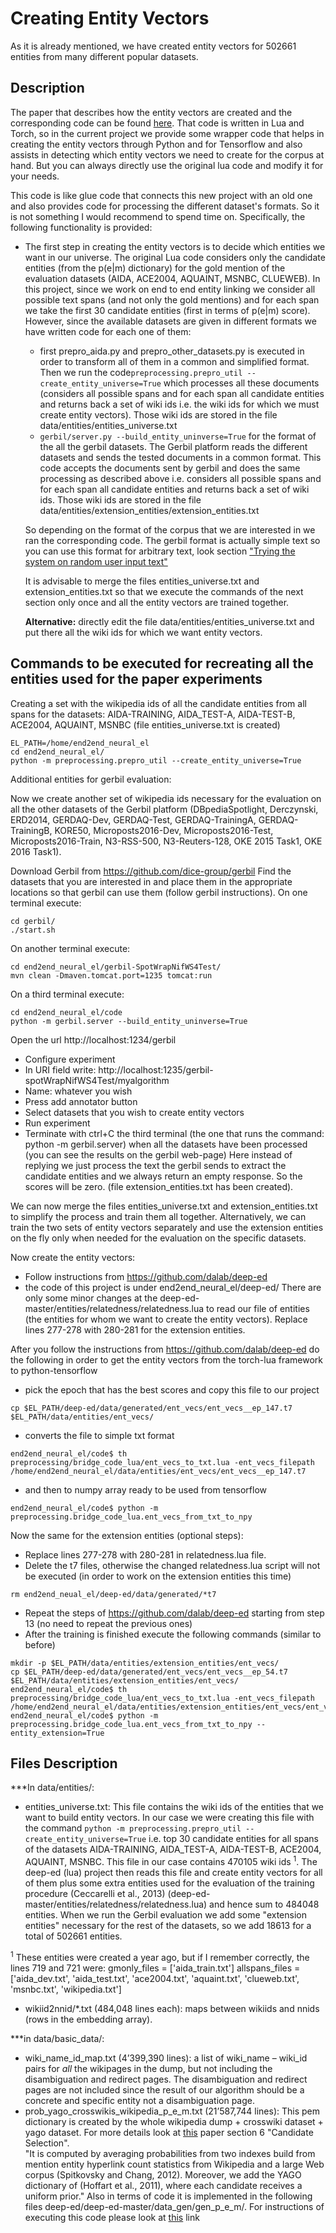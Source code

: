 # Creating Entity Vectors
As it is already mentioned, we have created entity vectors for 502661 entities from many
different popular datasets. 

## Description
The paper that describes how the entity vectors are created and the corresponding code can be found 
[here](https://github.com/dalab/deep-ed). That code is written in Lua and Torch, so in the current project 
we provide some wrapper code that helps in creating the entity vectors through Python and for Tensorflow 
and also assists in detecting which entity vectors we need to create for the corpus at hand. But you can
always directly use the original lua code and modify it for your needs.

This code is like glue code that connects this new project with an old one and also provides code
 for processing the different dataset's formats. So it is not something I would recommend to spend time
  on. Specifically, 
the following functionality is provided:
- The first step in creating the entity vectors is to decide which entities we want in our universe. 
  The original Lua code considers only the candidate entities (from the p(e|m) dictionary) for the 
  gold mention of the evaluation datasets  (AIDA, ACE2004, AQUAINT, MSNBC, CLUEWEB). In this project, since
  we work on end to end entity linking we consider all possible text spans (and not only the gold mentions) 
  and for each span we take the first 30 candidate entities (first in terms of p(e|m) score). However, since
  the available datasets are given in different formats we have written code for each one of them:
  - first prepro_aida.py and prepro_other_datasets.py is executed in order to transform all of them in a
  common and simplified format. Then we run the code``preprocessing.prepro_util --create_entity_universe=True`` 
  which processes all these documents (considers all possible spans and for each span all candidate entities and returns back 
  a set of wiki ids i.e. the wiki ids for which we must create entity vectors). Those wiki ids are
  stored in the file data/entities/entities_universe.txt
  - ``gerbil/server.py --build_entity_uninverse=True`` for the format of the all the gerbil datasets. 
    The Gerbil platform reads the different datasets and sends the tested documents in a common format. 
    This code accepts the documents sent by gerbil and does the same processing as described above i.e.
    considers all possible spans and for each span all candidate entities and returns back a set of wiki ids. Those wiki ids
    are stored in the file data/entities/extension_entities/extension_entities.txt

  So depending on the format of the corpus that we are interested in we ran the corresponding code. 
  The gerbil format is actually simple text so you can use this format for arbitrary text, look section
  ["Trying the system on random user input text"](readme.md#Trying-the-system-on-random-user-input-text)
  
  It is advisable to merge the files entities_universe.txt and extension_entities.txt so that we execute the 
  commands of the next section only once and all the entity vectors are trained together.
  
  **Alternative:** directly edit the file data/entities/entities_universe.txt and 
  put there all the wiki ids for which we want entity vectors. 
 
## Commands to be executed for recreating all the entities used for the paper experiments
Creating a set with the wikipedia ids of all the candidate entities from all spans for the
datasets: AIDA-TRAINING, AIDA_TEST-A, AIDA-TEST-B, ACE2004, AQUAINT, MSNBC (file entities_universe.txt is created)
```
EL_PATH=/home/end2end_neural_el
cd end2end_neural_el/
python -m preprocessing.prepro_util --create_entity_universe=True
```

Additional entities for gerbil evaluation:

Now we create another set of wikipedia ids necessary for the evaluation on all the other datasets of the Gerbil platform
(DBpediaSpotlight, Derczynski, ERD2014, GERDAQ-Dev, GERDAQ-Test, GERDAQ-TrainingA, GERDAQ-TrainingB, KORE50, 
Microposts2016-Dev, Microposts2016-Test, Microposts2016-Train, N3-RSS-500, N3-Reuters-128,
OKE 2015 Task1, OKE 2016 Task1). 
<!---
The reason that we split it to two set of entities is so that during training we load only the one set in
order to save memory and we load the second set only during evaluation on these datasets (This provides flexibility 
since we can add new entity vectors on the fly depending on the dataset at hand. However, it 
is advisable to just add the wiki ids from the file data/entities/extension_entities/extension_entities.txt
inside the data/entities/entities_universe.txt to simplify things and run the lua code only once).
--->

Download Gerbil from https://github.com/dice-group/gerbil Find the datasets that you are interested in
and place them in the appropriate locations so that gerbil can use them (follow gerbil instructions).
On one terminal execute:
```
cd gerbil/                         
./start.sh
```
On another terminal execute:
```
cd end2end_neural_el/gerbil-SpotWrapNifWS4Test/
mvn clean -Dmaven.tomcat.port=1235 tomcat:run
```

On a third terminal execute:
```
cd end2end_neural_el/code 
python -m gerbil.server --build_entity_uninverse=True
```
Open the url http://localhost:1234/gerbil
- Configure experiment
- In URI field write: http://localhost:1235/gerbil-spotWrapNifWS4Test/myalgorithm
- Name: whatever you wish
- Press add annotator button
- Select datasets that you wish to create entity vectors
- Run experiment
- Terminate with ctrl+C the third terminal (the one that runs the command: python -m gerbil.server)
         when all the datasets have been processed (you can see the results on the gerbil web-page)
         Here instead of replying we just process the text the gerbil sends to extract the
         candidate entities and we always return an empty response. So the scores will be zero.
(file extension_entities.txt has been created). 

We can now merge the files entities_universe.txt and extension_entities.txt to simplify the process and train
them all together. Alternatively, we can train the two sets of entity vectors separately and use the extension entities
on the fly only when needed for the evaluation on the specific datasets.

Now create the entity vectors:
-	Follow instructions from https://github.com/dalab/deep-ed
-   the code of this project is under end2end_neural_el/deep-ed/
	There are only some minor changes at the deep-ed-master/entities/relatedness/relatedness.lua
	to read our file of entities (the entities for whom we want to create the entity vectors). 
	Replace lines 277-278 with 280-281 for the extension entities.
	 
<!---
	 (i.e. the following instructions will be executed twice).
    Option 1: merge the normal set of entities with the extension entities and train them all
    together (this approach is easier and cleaner). Option 2: train the main set of entities and
    the extension entities separately. The advantages of the second approach is that in this
    way we can have a small set of entities (e.g. only from AIDA) for training thus saving
    gpu memory (so possibly increasing batch size) and using the extension entities together
    with the normal set only for the gerbil evaluation (where we process each document separately anyway
    i.e. batch size = 1 due to the way gerbil works). Also this functionality in terms of code it provides
    some flexibility since you can always change the extra entities and use the system to a different dataset.
--->

After you follow the instructions from https://github.com/dalab/deep-ed do the following in 
order to get the entity vectors from the torch-lua framework to python-tensorflow
- pick the epoch that has the best scores and copy this file to our project
```
cp $EL_PATH/deep-ed/data/generated/ent_vecs/ent_vecs__ep_147.t7  $EL_PATH/data/entities/ent_vecs/       
```
- converts the file to simple txt format
```
end2end_neural_el/code$ th preprocessing/bridge_code_lua/ent_vecs_to_txt.lua -ent_vecs_filepath /home/end2end_neural_el/data/entities/ent_vecs/ent_vecs__ep_147.t7
```
- and then to numpy array ready to be used from tensorflow
```
end2end_neural_el/code$ python -m preprocessing.bridge_code_lua.ent_vecs_from_txt_to_npy
```

Now the same for the extension entities (optional steps):
- Replace lines 277-278 with 280-281 in relatedness.lua file.
- Delete the t7 files, otherwise the changed relatedness.lua script will not be executed 
(in order to work on the extension entities this time) 
```
rm end2end_neual_el/deep-ed/data/generated/*t7
```
- Repeat the steps of https://github.com/dalab/deep-ed starting from step 13 (no need to repeat the previous ones)
- After the training is finished execute the following commands (similar to before)
```
mkdir -p $EL_PATH/data/entities/extension_entities/ent_vecs/
cp $EL_PATH/deep-ed/data/generated/ent_vecs/ent_vecs__ep_54.t7  $EL_PATH/data/entities/extension_entities/ent_vecs/
end2end_neural_el/code$ th preprocessing/bridge_code_lua/ent_vecs_to_txt.lua -ent_vecs_filepath /home/end2end_neural_el/data/entities/extension_entities/ent_vecs/ent_vecs__ep_54.t7     
end2end_neural_el/code$ python -m preprocessing.bridge_code_lua.ent_vecs_from_txt_to_npy --entity_extension=True
```

## Files Description

***In data/entities/:

- entities_universe.txt: This file contains the wiki ids of the entities that we want to build entity vectors.
 In our case we were creating this file with the command ``python -m preprocessing.prepro_util --create_entity_universe=True``
 i.e. top 30 candidate entities for all spans of the datasets AIDA-TRAINING, AIDA_TEST-A, AIDA-TEST-B, ACE2004, AQUAINT, MSNBC.
 This file in our case contains 470105 wiki ids <sup>1</sup>. The deep-ed (lua) project then reads this file and 
 create entity vectors for all of them plus some extra entities used for the evaluation of the training procedure
 (Ceccarelli et al., 2013) (deep-ed-master/entities/relatedness/relatedness.lua) and hence sum to 484048 entities. When we
 run the Gerbil evaluation we add some "extension entities" necessary for the rest of the datasets, so we add 18613 for a
 total of 502661 entities. 
 
 <sup>1</sup> These entities were created a year ago, but if I remember correctly, the lines 719 and 721 were: 
 gmonly_files = ['aida_train.txt']
 allspans_files = ['aida_dev.txt', 'aida_test.txt', 'ace2004.txt', 'aquaint.txt', 'clueweb.txt', 'msnbc.txt', 'wikipedia.txt']

- wikiid2nnid/*.txt (484,048 lines each): maps between wikiids and nnids (rows in the embedding array). 


***in data/basic_data/:
- wiki_name_id_map.txt (4’399,390 lines): a list of wiki_name – wiki_id pairs for *all* the 
wikipages in the dump, but not including the disambiguation and redirect pages.
The disambiguation and redirect pages are not included since the result of our algorithm should be a concrete and 
specific entity not a disambiguation page.
- prob_yago_crosswikis_wikipedia_p_e_m.txt (21’587,744 lines): 
 This pem dictionary is created by the whole wikipedia dump + crosswiki dataset + yago dataset.
For more details look at [this](https://arxiv.org/pdf/1704.04920.pdf) paper section 6 "Candidate Selection".  
"It is computed by averaging probabilities from two indexes build from mention entity hyperlink count 
statistics from Wikipedia and a large Web corpus (Spitkovsky and Chang, 2012). Moreover, we 
add the YAGO dictionary of (Hoffart et al., 2011), where each candidate receives a uniform prior."
Also in terms of code it is implemented in the following files    deep-ed/deep-ed-master/data_gen/gen_p_e_m/.
For instructions of executing this code please look at [this](https://github.com/dalab/deep-ed) link




